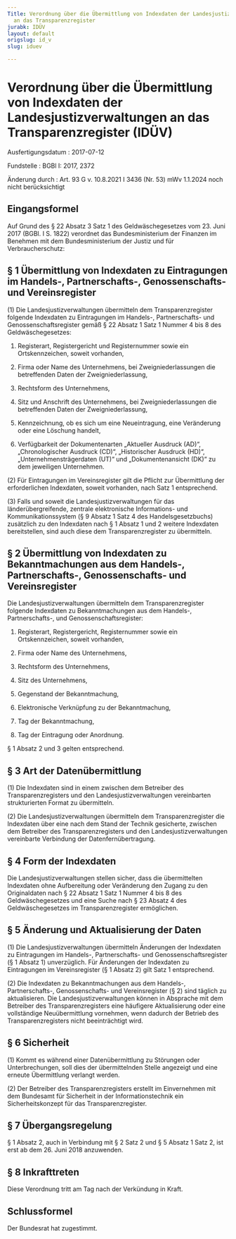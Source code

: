 ```yaml
---
Title: Verordnung über die Übermittlung von Indexdaten der Landesjustizverwaltungen
  an das Transparenzregister
jurabk: IDÜV
layout: default
origslug: id_v
slug: iduev

---
```


# Verordnung über die Übermittlung von Indexdaten der Landesjustizverwaltungen an das Transparenzregister (IDÜV)

Ausfertigungsdatum
:   2017-07-12

Fundstelle
:   BGBl I: 2017, 2372

Änderung durch
:   Art. 93 G v. 10.8.2021 I 3436 (Nr. 53) mWv 1.1.2024 noch nicht berücksichtigt


## Eingangsformel

Auf Grund des § 22 Absatz 3 Satz 1 des Geldwäschegesetzes vom 23. Juni
2017 (BGBl. I S. 1822) verordnet das Bundesministerium der Finanzen im
Benehmen mit dem Bundesministerium der Justiz und für
Verbraucherschutz:


## § 1 Übermittlung von Indexdaten zu Eintragungen im Handels-, Partnerschafts-, Genossenschafts- und Vereinsregister

(1) Die Landesjustizverwaltungen übermitteln dem Transparenzregister
folgende Indexdaten zu Eintragungen im Handels-, Partnerschafts- und
Genossenschaftsregister gemäß § 22 Absatz 1 Satz 1 Nummer 4 bis 8 des
Geldwäschegesetzes:

1.  Registerart, Registergericht und Registernummer sowie ein
    Ortskennzeichen, soweit vorhanden,


2.  Firma oder Name des Unternehmens, bei Zweigniederlassungen die
    betreffenden Daten der Zweigniederlassung,


3.  Rechtsform des Unternehmens,


4.  Sitz und Anschrift des Unternehmens, bei Zweigniederlassungen die
    betreffenden Daten der Zweigniederlassung,


5.  Kennzeichnung, ob es sich um eine Neueintragung, eine Veränderung oder
    eine Löschung handelt,


6.  Verfügbarkeit der Dokumentenarten „Aktueller Ausdruck (AD)“,
    „Chronologischer Ausdruck (CD)“, „Historischer Ausdruck (HD)“,
    „Unternehmensträgerdaten (UT)“ und „Dokumentenansicht (DK)“ zu dem
    jeweiligen Unternehmen.




(2) Für Eintragungen im Vereinsregister gilt die Pflicht zur
Übermittlung der erforderlichen Indexdaten, soweit vorhanden, nach
Satz 1 entsprechend.

(3) Falls und soweit die Landesjustizverwaltungen für das
länderübergreifende, zentrale elektronische Informations- und
Kommunikationssystem (§ 9 Absatz 1 Satz 4 des Handelsgesetzbuchs)
zusätzlich zu den Indexdaten nach § 1 Absatz 1 und 2 weitere
Indexdaten bereitstellen, sind auch diese dem Transparenzregister zu
übermitteln.


## § 2 Übermittlung von Indexdaten zu Bekanntmachungen aus dem Handels-, Partnerschafts-, Genossenschafts- und Vereinsregister

Die Landesjustizverwaltungen übermitteln dem Transparenzregister
folgende Indexdaten zu Bekanntmachungen aus dem Handels-,
Partnerschafts-, und Genossenschaftsregister:

1.  Registerart, Registergericht, Registernummer sowie ein
    Ortskennzeichen, soweit vorhanden,


2.  Firma oder Name des Unternehmens,


3.  Rechtsform des Unternehmens,


4.  Sitz des Unternehmens,


5.  Gegenstand der Bekanntmachung,


6.  Elektronische Verknüpfung zu der Bekanntmachung,


7.  Tag der Bekanntmachung,


8.  Tag der Eintragung oder Anordnung.



§ 1 Absatz 2 und 3 gelten entsprechend.


## § 3 Art der Datenübermittlung

(1) Die Indexdaten sind in einem zwischen dem Betreiber des
Transparenzregisters und den Landesjustizverwaltungen vereinbarten
strukturierten Format zu übermitteln.

(2) Die Landesjustizverwaltungen übermitteln dem Transparenzregister
die Indexdaten über eine nach dem Stand der Technik gesicherte,
zwischen dem Betreiber des Transparenzregisters und den
Landesjustizverwaltungen vereinbarte Verbindung der
Datenfernübertragung.


## § 4 Form der Indexdaten

Die Landesjustizverwaltungen stellen sicher, dass die übermittelten
Indexdaten ohne Aufbereitung oder Veränderung den Zugang zu den
Originaldaten nach § 22 Absatz 1 Satz 1 Nummer 4 bis 8 des
Geldwäschegesetzes und eine Suche nach § 23 Absatz 4 des
Geldwäschegesetzes im Transparenzregister ermöglichen.


## § 5 Änderung und Aktualisierung der Daten

(1) Die Landesjustizverwaltungen übermitteln Änderungen der Indexdaten
zu Eintragungen im Handels-, Partnerschafts- und
Genossenschaftsregister (§ 1 Absatz 1) unverzüglich. Für Änderungen
der Indexdaten zu Eintragungen im Vereinsregister (§ 1 Absatz 2) gilt
Satz 1 entsprechend.

(2) Die Indexdaten zu Bekanntmachungen aus dem Handels-,
Partnerschafts-, Genossenschafts- und Vereinsregister (§ 2) sind
täglich zu aktualisieren. Die Landesjustizverwaltungen können in
Absprache mit dem Betreiber des Transparenzregisters eine häufigere
Aktualisierung oder eine vollständige Neuübermittlung vornehmen, wenn
dadurch der Betrieb des Transparenzregisters nicht beeinträchtigt
wird.


## § 6 Sicherheit

(1) Kommt es während einer Datenübermittlung zu Störungen oder
Unterbrechungen, soll dies der übermittelnden Stelle angezeigt und
eine erneute Übermittlung verlangt werden.

(2) Der Betreiber des Transparenzregisters erstellt im Einvernehmen
mit dem Bundesamt für Sicherheit in der Informationstechnik ein
Sicherheitskonzept für das Transparenzregister.


## § 7 Übergangsregelung

§ 1 Absatz 2, auch in Verbindung mit § 2 Satz 2 und § 5 Absatz 1 Satz
2, ist erst ab dem 26. Juni 2018 anzuwenden.


## § 8 Inkrafttreten

Diese Verordnung tritt am Tag nach der Verkündung in Kraft.


## Schlussformel

Der Bundesrat hat zugestimmt.

